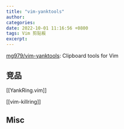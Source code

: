 ```yaml
---
title: "vim-yanktools"
author: 
categories: 
date: 2022-10-01 11:16:56 +0800
tags: Vim 剪贴板
excerpt: 
---
```


[mg979/vim-yanktools](https://github.com/mg979/vim-yanktools): Clipboard tools for Vim



## 竞品

[[YankRing.vim]]

[[vim-killring]]


## Misc




